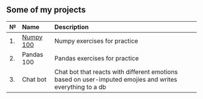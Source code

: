 ## Some of my projects

№|Name|Description
---|:---|:---
1.|[Numpy 100](https://github.com/victoriassazonova/projects_2022/blob/main/100_Numpy_exercises_2022.ipynb)|Numpy exercises for practice
2.|Pandas 100|Pandas exercises for practice
3.|Chat bot|Chat bot that reacts with different emotions based on user-imputed emojies and writes everything to a db
